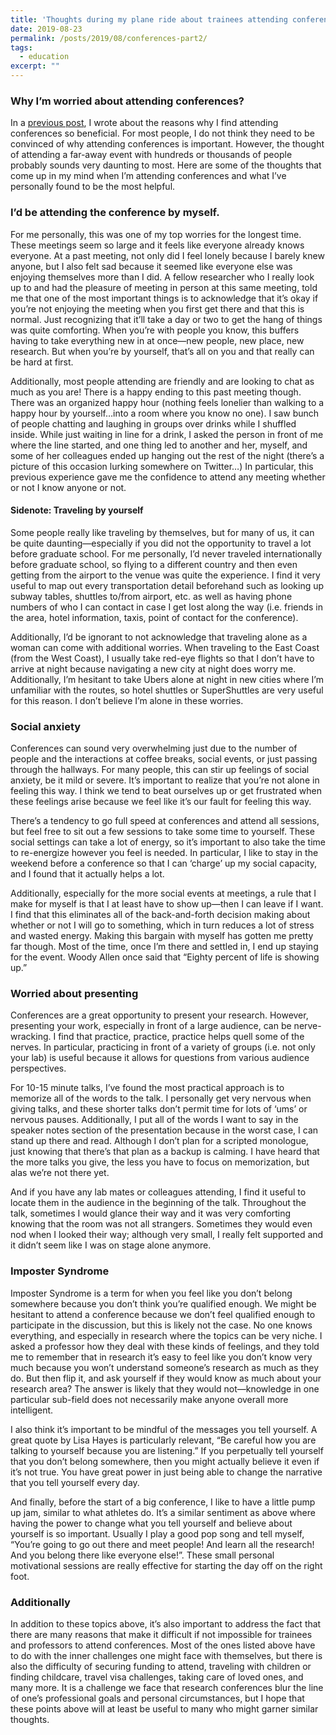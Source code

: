 ```yaml
---
title: 'Thoughts during my plane ride about trainees attending conferences (Part II)'
date: 2019-08-23
permalink: /posts/2019/08/conferences-part2/
tags:
  - education
excerpt: ""
---
```




### Why I’m worried about attending conferences?

In a [previous post](https://ruthjohnson95.github.io/posts/2019/08/conferences-part1/), I wrote about the reasons why I find attending conferences so beneficial. For most people, I do not think they need to be convinced of why attending conferences is important. However, the thought of attending a far-away event with hundreds or thousands of people probably sounds very daunting to most. Here are some of the thoughts that come up in my mind when I’m attending conferences and what I’ve personally found to be the most helpful. 

### I’d be attending the conference by myself. 

For me personally, this was one of my top worries for the longest time. These meetings seem so large and it feels like everyone already knows everyone. At a past meeting, not only did I feel lonely because I barely knew anyone, but I also felt sad because it seemed like everyone else was enjoying themselves more than I did. A fellow researcher who I really look up to and had the pleasure of meeting in person at this same meeting, told me that one of the most important things is to acknowledge that it’s okay if you’re not enjoying the meeting when you first get there and that this is normal. Just recognizing that it’ll take a day or two to get the hang of things was quite comforting. When you’re with people you know, this buffers having to take everything new in at once—new people, new place, new research. But when you’re by yourself, that’s all on you and that really can be hard at first. 

Additionally, most people attending are friendly and are looking to chat as much as you are! There is a happy ending to this past meeting though. There was an organized happy hour (nothing feels lonelier than walking to a happy hour by yourself…into a room where you know no one). I saw bunch of people chatting and laughing in groups over drinks while I shuffled inside. While just waiting in line for a drink, I asked the person in front of me where the line started, and one thing led to another and her, myself, and some of her colleagues ended up hanging out the rest of the night (there’s a picture of this occasion lurking somewhere on Twitter…) In particular, this previous experience gave me the confidence to attend any meeting whether or not I know anyone or not.

#### Sidenote: Traveling by yourself  

Some people really like traveling by themselves, but for many of us, it can be quite daunting—especially if you did not the opportunity to travel a lot before graduate school. For me personally, I’d never traveled internationally before graduate school, so flying to a different country and then even getting from the airport to the venue was quite the experience. I find it very useful to map out every transportation detail beforehand such as looking up subway tables, shuttles to/from airport, etc. as well as having phone numbers of who I can contact in case I get lost along the way (i.e. friends in the area, hotel information, taxis, point of contact for the conference).  

Additionally, I’d be ignorant to not acknowledge that traveling alone as a woman can come with additional worries. When traveling to the East Coast (from the West Coast), I usually take red-eye flights so that I don’t have to arrive at night because navigating a new city at night does worry me. Additionally, I’m hesitant to take Ubers alone at night in new cities where I’m unfamiliar with the routes, so hotel shuttles or SuperShuttles are very useful for this reason. I don’t believe I’m alone in these worries.     
 
### Social anxiety

Conferences can sound very overwhelming just due to the number of people and the interactions at coffee breaks, social events, or just passing through the hallways. For many people, this can stir up feelings of social anxiety, be it mild or severe. It’s important to realize that you’re not alone in feeling this way. I think we tend to beat ourselves up or get frustrated when these feelings arise because we feel like it’s our fault for feeling this way.

There’s a tendency to go full speed at conferences and attend all sessions, but feel free to sit out a few sessions to take some time to yourself. These social settings can take a lot of energy, so it’s important to also take the time to re-energize however you feel is needed. In particular, I like to stay in the weekend before a conference so that I can ‘charge’ up my social capacity, and I found that it actually helps a lot. 

Additionally, especially for the more social events at meetings, a rule that I make for myself is that I at least have to show up—then I can leave if I want. I find that this eliminates all of the back-and-forth decision making about whether or not I will go to something, which in turn reduces a lot of stress and wasted energy. Making this bargain with myself has gotten me pretty far though. Most of the time, once I’m there and settled in, I end up staying for the event. Woody Allen once said that “Eighty percent of life is showing up.” 

### Worried about presenting 

Conferences are a great opportunity to present your research. However, presenting your work, especially in front of a large audience, can be nerve-wracking. I find that practice, practice, practice helps quell some of the nerves. In particular, practicing in front of a variety of groups (i.e. not only your lab) is useful because it allows for questions from various audience perspectives. 

For 10-15 minute talks, I’ve found the most practical approach is to memorize all of the words to the talk. I personally get very nervous when giving talks, and these shorter talks don’t permit time for lots of ‘ums’ or nervous pauses. Additionally, I put all of the words I want to say in the speaker notes section of the presentation because in the worst case, I can stand up there and read. Although I don’t plan for a scripted monologue, just knowing that there’s that plan as a backup is calming. I have heard that the more talks you give, the less you have to focus on memorization, but alas we’re not there yet. 

And if you have any lab mates or colleagues attending, I find it useful to locate them in the audience in the beginning of the talk. Throughout the talk, sometimes I would glance their way and it was very comforting knowing that the room was not all strangers. Sometimes they would even nod when I looked their way; although very small, I really felt supported and it didn’t seem like I was on stage alone anymore. 

### Imposter Syndrome

Imposter Syndrome is a term for when you feel like you don’t belong somewhere because you don’t think you’re qualified enough. We might be hesitant to attend a conference because we don’t feel qualified enough to participate in the discussion, but this is likely not the case. No one knows everything, and especially in research where the topics can be very niche. I asked a professor how they deal with these kinds of feelings, and they told me to remember that in research it’s easy to feel like you don’t know very much because you won’t understand someone’s research as much as they do. But then flip it, and ask yourself if they would know as much about your research area? The answer is likely that they would not—knowledge in one particular sub-field does not necessarily make anyone overall more intelligent. 

I also think it’s important to be mindful of the messages you tell yourself. A great quote by Lisa Hayes is particularly relevant, “Be careful how you are talking to yourself because you are listening.” If you perpetually tell yourself that you don’t belong somewhere, then you might actually believe it even if it’s not true. You have great power in just being able to change the narrative that you tell yourself every day.  

And finally, before the start of a big conference, I like to have a little pump up jam, similar to what athletes do. It’s a similar sentiment as above where having the power to change what you tell yourself and believe about yourself is so important. Usually I play a good pop song and tell myself, “You’re going to go out there and meet people! And learn all the research! And you belong there like everyone else!”. These small personal motivational sessions are really effective for starting the day off on the right foot. 


### Additionally

In addition to these topics above, it’s also important to address the fact that there are many reasons that make it difficult if not impossible for trainees and professors to attend conferences. Most of the ones listed above have to do with the inner challenges one might face with themselves, but there is also the difficulty of securing funding to attend, traveling with children or finding childcare, travel visa challenges, taking care of loved ones, and many more. It is a challenge we face that research conferences blur the line of one’s professional goals and personal circumstances, but I hope that these points above will at least be useful to many who might garner similar thoughts.   


